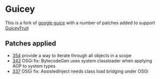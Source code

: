 # Guicey

This is a fork of [google guice](http://code.google.com/p/google-guice/) with a number of patches
added to support [GuiceyFruit](http://code.google.com/p/guiceyfruit/)


## Patches applied

* [354](http://code.google.com/p/google-guice/issues/detail?id=354) provide a way to iterate through all objects in a scope
* [343](http://code.google.com/p/google-guice/issues/detail?id=343) OSGi fix: BytecodeGen uses system classloader when applying AOP to system types
* [337](http://code.google.com/p/google-guice/issues/detail?id=337) OSGi fix: AssistedInject needs class load bridging under OSGi
